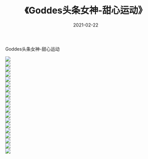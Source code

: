 ﻿---
layout: post
title:  《Goddes头条女神-甜心运动》
date:   2021-02-22
img: http://img.660000.xyz/Sharelink/网络美图/2021/Goddes头条女神-甜心运动/000.jpg
categories: [美女, 清纯, 唯美]
---

Goddes头条女神-甜心运动

  ![](http://img.660000.xyz/Sharelink/网络美图/2021/Goddes头条女神-甜心运动/001.jpg) <br> ![](http://img.660000.xyz/Sharelink/网络美图/2021/Goddes头条女神-甜心运动/002.jpg) <br> ![](http://img.660000.xyz/Sharelink/网络美图/2021/Goddes头条女神-甜心运动/003.jpg) <br> ![](http://img.660000.xyz/Sharelink/网络美图/2021/Goddes头条女神-甜心运动/004.jpg) <br> ![](http://img.660000.xyz/Sharelink/网络美图/2021/Goddes头条女神-甜心运动/005.jpg) <br> ![](http://img.660000.xyz/Sharelink/网络美图/2021/Goddes头条女神-甜心运动/006.jpg) <br> ![](http://img.660000.xyz/Sharelink/网络美图/2021/Goddes头条女神-甜心运动/007.jpg) <br> ![](http://img.660000.xyz/Sharelink/网络美图/2021/Goddes头条女神-甜心运动/008.jpg) <br> ![](http://img.660000.xyz/Sharelink/网络美图/2021/Goddes头条女神-甜心运动/009.jpg) <br> ![](http://img.660000.xyz/Sharelink/网络美图/2021/Goddes头条女神-甜心运动/010.jpg) <br> ![](http://img.660000.xyz/Sharelink/网络美图/2021/Goddes头条女神-甜心运动/011.jpg) <br> ![](http://img.660000.xyz/Sharelink/网络美图/2021/Goddes头条女神-甜心运动/012.jpg) <br> ![](http://img.660000.xyz/Sharelink/网络美图/2021/Goddes头条女神-甜心运动/013.jpg) <br> ![](http://img.660000.xyz/Sharelink/网络美图/2021/Goddes头条女神-甜心运动/014.jpg) <br> ![](http://img.660000.xyz/Sharelink/网络美图/2021/Goddes头条女神-甜心运动/015.jpg) <br> ![](http://img.660000.xyz/Sharelink/网络美图/2021/Goddes头条女神-甜心运动/016.jpg) <br> ![](http://img.660000.xyz/Sharelink/网络美图/2021/Goddes头条女神-甜心运动/017.jpg) <br> ![](http://img.660000.xyz/Sharelink/网络美图/2021/Goddes头条女神-甜心运动/018.jpg) <br> ![](http://img.660000.xyz/Sharelink/网络美图/2021/Goddes头条女神-甜心运动/019.jpg) <br>